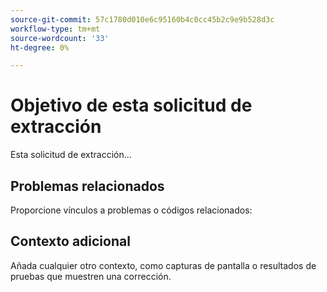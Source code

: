 ```yaml
---
source-git-commit: 57c1780d010e6c95160b4c0cc45b2c9e9b528d3c
workflow-type: tm+mt
source-wordcount: '33'
ht-degree: 0%

---
```

# Objetivo de esta solicitud de extracción

Esta solicitud de extracción...

## Problemas relacionados

Proporcione vínculos a problemas o códigos relacionados:

<!-- 
Provide links to any issues tracking this work.

If you are fixing a GitHub issue, using the [GitHub keyword format](https://help.github.com/en/articles/closing-issues-using-keywords#closing-an-issue-in-a-different-repository) closes the issue when this pull request is merged. Example: `Fixes #1234`. -->

## Contexto adicional

Añada cualquier otro contexto, como capturas de pantalla o resultados de pruebas que muestren una corrección.

<!--
Thank you for taking the time to contribute to our documentation.
-->
